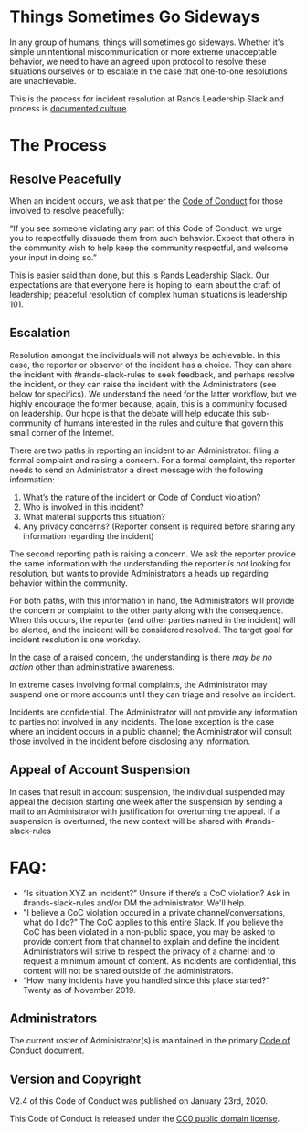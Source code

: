 # Things Sometimes Go Sideways

In any group of humans, things will sometimes go sideways. Whether it's simple unintentional miscommunication or more extreme unacceptable behavior, we need to have an agreed upon protocol to resolve these situations ourselves or to escalate in the case that one-to-one resolutions are unachievable. 

This is the process for incident resolution at Rands Leadership Slack and process is [documented culture](http://randsinrepose.com/archives/the-process-myth/).

# The Process

## Resolve Peacefully 

When an incident occurs, we ask that per the [Code of Conduct](https://github.com/randsleadershipslack/documents-and-resources/blob/master/code-of-conduct.md) for those involved to resolve peacefully:

“If you see someone violating any part of this Code of Conduct, we urge you to respectfully dissuade them from such behavior. Expect that others in the community wish to help keep the community respectful, and welcome your input in doing so.”

This is easier said than done, but this is Rands Leadership Slack. Our expectations are that everyone here is hoping to learn about the craft of leadership; peaceful resolution of complex human situations is leadership 101.

## Escalation

Resolution amongst the individuals will not always be achievable. In this case, the reporter or observer of the incident has a choice. They can share the incident with #rands-slack-rules to seek feedback, and perhaps resolve the incident, or they can raise the incident with the Administrators (see below for specifics). We understand the need for the latter workflow, but we highly encourage the former because, again, this is a community focused on leadership. Our hope is that the debate will help educate this sub-community of humans interested in the rules and culture that govern this small corner of the Internet. 

There are two paths in reporting an incident to an Administrator: filing a formal complaint and raising a concern. For a formal complaint, the reporter needs to send an Administrator a direct message with the following information:

1. What’s the nature of the incident or Code of Conduct violation?
2. Who is involved in this incident?
3. What material supports this situation?
4. Any privacy concerns? (Reporter consent is required before sharing any information regarding the incident)

The second reporting path is raising a concern. We ask the reporter provide the same information with the understanding the reporter *is not* looking for resolution, but wants to provide Administrators a heads up regarding behavior within the community. 

For both paths, with this information in hand, the Administrators will provide the concern or complaint to the other party along with the consequence. When this occurs, the reporter (and other parties named in the incident) will be alerted, and the incident will be considered resolved. The target goal for incident resolution is one workday.

In the case of a raised concern, the understanding is there *may be no action* other than administrative awareness. 

In extreme cases involving formal complaints, the Administrator may suspend one or more accounts until they can triage and resolve an incident.

Incidents are confidential. The Administrator will not provide any information to parties not involved in any incidents. The lone exception is the case where an incident occurs in a public channel; the Administrator will consult those involved in the incident before disclosing any information.

## Appeal of Account Suspension

In cases that result in account suspension, the individual suspended may appeal the decision starting one week after the suspension by sending a mail to an Administrator with justification for overturning the appeal. If a suspension is overturned, the new context will be shared with #rands-slack-rules

# FAQ:

- “Is situation XYZ an incident?” Unsure if there’s a CoC violation? Ask in #rands-slack-rules and/or DM the administrator. We'll help. 
- "I believe a CoC violation occured in a private channel/conversations, what do I do?" The CoC applies to this entire Slack. If you believe the CoC has been violated in a non-public space, you may be asked to provide content from that channel to explain and define the incident. Administrators will strive to respect the privacy of a channel and to request a minimum amount of content. As incidents are confidential, this content will not be shared outside of the administrators. 
- “How many incidents have you handled since this place started?” Twenty as of November 2019.

## Administrators

The current roster of Administrator(s) is maintained in the primary [Code of Conduct](https://github.com/randsleadershipslack/documents-and-resources/blob/master/code-of-conduct.md) document.

## Version and Copyright

V2.4 of this Code of Conduct was published on January 23rd, 2020.

This Code of Conduct is released under the [CC0 public domain license](https://creativecommons.org/publicdomain/zero/1.0/).
